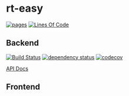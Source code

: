 # rt-easy

[![pages](https://github.com/jannik4/rteasy-online/workflows/gh-pages/badge.svg)](https://github.com/jannik4/rteasy-online/actions)
[![Lines Of Code](https://tokei.rs/b1/github/jannik4/rteasy-online?category=code)](https://github.com/jannik4/rteasy-online)

## Backend

[![Build Status](https://github.com/jannik4/rteasy-online/workflows/test-backend/badge.svg)](https://github.com/jannik4/rteasy-online/actions)
[![dependency status](https://deps.rs/repo/github/jannik4/rteasy-online/status.svg)](https://deps.rs/repo/github/jannik4/rteasy-online)
[![codecov](https://codecov.io/gh/jannik4/rteasy-online/branch/main/graph/badge.svg?token=XZSLPAm9rG)](https://codecov.io/gh/jannik4/rteasy-online)

[API Docs](https://jannik4.github.io/rteasy-online/docs/backend/rt_easy)

## Frontend
